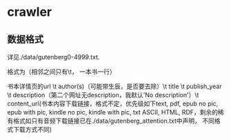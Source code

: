 # crawler

## 数据格式

详见./data/gutenberg0-4999.txt. 

格式为（相邻之间只有\t， 一本书一行）

书本详情页的url	\t author(s)（可能带生辰，是否要去除）\t	title  \t	publish_year	\t description（第二个网址无description，我默认'No description'）\t	content_url(书本内容下载链接，格式不定，优先级如下text, pdf, epub no pic, epub with pic, kindle no pic, kindle with pic, txt ASCII, HTML, RDF，剩余的稀有格式如只有音频下载链接已在./data/gutenberg_attention.txt中声明， 不同格式下载方式不同)

